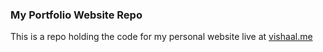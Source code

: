 ### My Portfolio Website Repo
This is a repo holding the code for my personal website live at [vishaal.me](http://vishaal.me)
